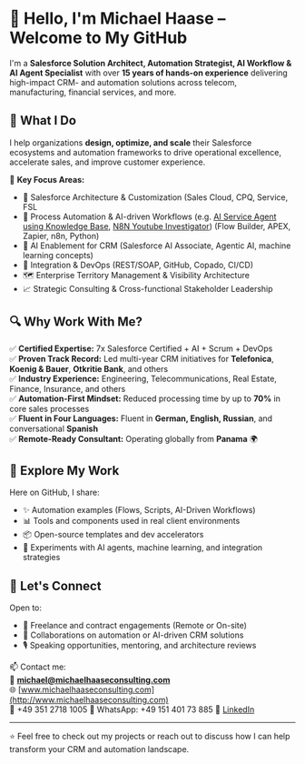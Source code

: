 # 👋 Hello, I'm Michael Haase – Welcome to My GitHub

I'm a **Salesforce Solution Architect, Automation Strategist, AI Workflow & AI Agent Specialist** with over **15 years of hands-on experience** delivering high-impact CRM- and automation solutions across telecom, manufacturing, financial services, and more.

## 🚀 What I Do

I help organizations **design, optimize, and scale** their Salesforce ecosystems and automation frameworks to drive operational excellence, accelerate sales, and improve customer experience.

💼 **Key Focus Areas:**
- 🔧 Salesforce Architecture & Customization (Sales Cloud, CPQ, Service, FSL
- 🤖 Process Automation & AI-driven Workflows (e.g. [AI Service Agent using Knowledge Base](https://github.com/haasem/knowledgebase_demo), [N8N Youtube Investigator](https://github.com/haasem/N8N_Youtube_Investigator/blob/main/README.md)) (Flow Builder, APEX, Zapier, n8n, Python)
- 🧠 AI Enablement for CRM (Salesforce AI Associate, Agentic AI, machine learning concepts)
- 🧩 Integration & DevOps (REST/SOAP, GitHub, Copado, CI/CD)
- 🗺️ Enterprise Territory Management & Visibility Architecture
- 📈 Strategic Consulting & Cross-functional Stakeholder Leadership

## 🔍 Why Work With Me?

✅ **Certified Expertise:** 7x Salesforce Certified + AI + Scrum + DevOps  
✅ **Proven Track Record:** Led multi-year CRM initiatives for **Telefonica**, **Koenig & Bauer**, **Otkritie Bank**, and others  
✅ **Industry Experience:** Engineering, Telecommunications, Real Estate, Finance, Insurance, and others  
✅ **Automation-First Mindset:** Reduced processing time by up to **70%** in core sales processes  
✅ **Fluent in Four Languages:** Fluent in **German, English, Russian**, and conversational **Spanish**  
✅ **Remote-Ready Consultant:** Operating globally from **Panama** 🌍

## 📁 Explore My Work

Here on GitHub, I share:
- ✨ Automation examples (Flows, Scripts, AI-Driven Workflows)
- 📊 Tools and components used in real client environments
- 📦 Open-source templates and dev accelerators
- 🧪 Experiments with AI agents, machine learning, and integration strategies

## 🤝 Let's Connect

Open to:
- 💼 Freelance and contract engagements (Remote or On-site)
- 🧠 Collaborations on automation or AI-driven CRM solutions
- 🎙️ Speaking opportunities, mentoring, and architecture reviews

📫 Contact me:  
📧 **michael@michaelhaaseconsulting.com**  
🌐 [www.michaelhaaseconsulting.com](http://www.michaelhaaseconsulting.com)  
📱 +49 351 2718 1005
📱 WhatsApp: +49 151 401 73 885
💼 [LinkedIn](https://www.linkedin.com/in/michaelhaaseconsulting/)

---

⭐️ Feel free to check out my projects or reach out to discuss how I can help transform your CRM and automation landscape.
